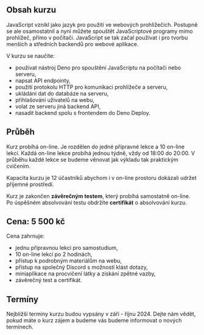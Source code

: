 ## Obsah kurzu

JavaScript vznikl jako jazyk pro použití ve webových prohlížečích. Postupně se ale osamostatnil a nyní můžete spouštět JavaScriptové programy mimo prohlížeč, přímo v počítači. JavaScript se tak začal používat i pro tvorbu menších a středních backendů pro webové aplikace.

V kurzu se naučíte:

- používat nástroj Deno pro spouštění JavaScriptu na počítači nebo serveru,
- napsat API endpointy,
- použití protokolu HTTP pro komunikaci prohlížeče a serveru,
- ukládání dat do databáze na serveru,
- přihlašování uživatelů na webu,
- volat ze serveru jiná backend API,
- nasadit backend spolu s frontendem do Deno Deploy.

## Průběh

Kurz probíhá on-line. Je rozdělen do jedné přípravné lekce a 10 on-line lekcí. Každá on-line lekce probíhá jednou týdně, vždy od 18:00 do 20:00. V průběhu každé lekce se budeme věnovat jak výkladu tak praktickým cvičením.

Kapacita kurzu je 12 účastníků abychom i v on-line prostoru dokázali udržet příjemné prostředí.

Kurz je zakončen **závěrečným testem**, který probíhá samostatně on-line. Po úspěšném absolvování testu obdržíte **certifikát** o absolvování kurzu.

## Cena: 5 500 kč

Cena zahrnuje:

- jednu přípravnou lekci pro samostudium,
- 10 on-line lekcí po 2 hodinách,
- přístup k podrobným materiálům na webu,
- přístup na společný Discord s možností klást dotazy,
- miniaplikace na procvičení látky a získání zpětné vazby,
- závěrečný test a certifikát.

## Termíny

Nejbližší termíny kurzu budou vypsány v září - říjnu 2024. Dejte nám vědět, pokud máte o kurz zájem a budeme vás budeme informovat o nových termínech.
